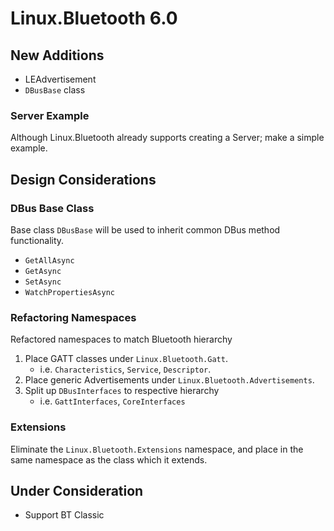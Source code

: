 # Linux.Bluetooth 6.0

## New Additions

* LEAdvertisement
* `DBusBase` class

### Server Example

Although Linux.Bluetooth already supports creating a Server; make a simple example.

## Design Considerations

### DBus Base Class

Base class `DBusBase` will be used to inherit common DBus method functionality.

* `GetAllAsync`
* `GetAsync`
* `SetAsync`
* `WatchPropertiesAsync`

### Refactoring Namespaces

Refactored namespaces to match Bluetooth hierarchy

1. Place GATT classes under `Linux.Bluetooth.Gatt`.
   * i.e. `Characteristics`, `Service`, `Descriptor`.
2. Place generic Advertisements under `Linux.Bluetooth.Advertisements`.
3. Split up `DBusInterfaces` to respective hierarchy
   * i.e. `GattInterfaces`, `CoreInterfaces`

### Extensions

Eliminate the `Linux.Bluetooth.Extensions` namespace, and place in the same namespace as the class which it extends.

## Under Consideration

* Support BT Classic
